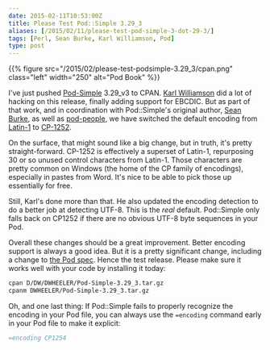 ```yaml
--- 
date: 2015-02-11T10:53:00Z
title: Please Test Pod::Simple 3.29_3
aliases: [/2015/02/11/please-test-pod-simple-3-dot-29-3/]
tags: [Perl, Sean Burke, Karl Williamson, Pod]
type: post
---
```


{{% figure
   src="/2015/02/please-test-podsimple-3.29_3/cpan.png"
   class="left" width="250"
   alt="Pod Book"
%}}

I've just pushed [Pod-Simple] 3.29_v3 to CPAN. [Karl Williamson] did a lot of
hacking on this release, finally adding support for EBCDIC. But as part of
that work, and in coordination with Pod::Simple's original author,
[Sean Burke], as well as [pod-people], we have switched the default encoding
from [Latin-1] to [CP-1252].

On the surface, that might sound like a big change, but in truth, it's pretty
straight-forward. CP-1252 is effectively a superset of Latin-1, repurposing
30 or so unused control characters from Latin-1. Those characters are pretty
common on Windows (the home of the CP family of encodings), especially in
pastes from Word. It's nice to be able to pick those up essentially for free.

Still, Karl's done more than that. He also updated the encoding detection to
do a better job at detecting UTF-8. This is the *real* default. Pod::Simple
only falls back on CP1252 if there are no obvious UTF-8 byte sequences in
your Pod.

Overall these changes should be a great improvement. Better encoding support
is always a good idea. But it is a pretty significant change, including a
change to [the Pod spec]. Hence the test release. Please make sure it works
well with your code by installing it today:

``` sh
cpan D/DW/DWHEELER/Pod-Simple-3.29_3.tar.gz
cpanm DWHEELER/Pod-Simple-3.29_3.tar.gz
```

Oh, and one last thing: If Pod::Simple fails to properly recognize the encoding
in your Pod file, you can always use the `=encoding` command early in your Pod
file to make it explicit:

``` perl
=encoding CP1254
```

  [Pod-Simple]: https://metacpan.org/release/Pod-Simple/
  [Karl Williamson]: https://metacpan.org/author/KHW
  [Sean Burke]: http://interglacial.com/
  [pod-people]: http://lists.perl.org/list/pod-people.html
  [Latin-1]: http://en.wikipedia.org/wiki/ISO/IEC_8859-1
  [CP-1252]: http://en.wikipedia.org/wiki/Windows-1252
  [the Pod spec]: https://metacpan.org/pod/distribution/perl/pod/perlpodspec.pod
